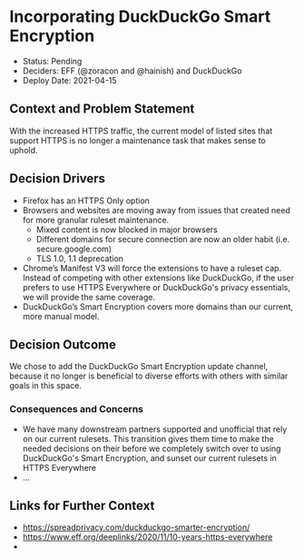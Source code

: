 # Incorporating DuckDuckGo Smart Encryption

* Status: Pending
* Deciders: EFF (@zoracon and @hainish) and DuckDuckGo
* Deploy Date: 2021-04-15

## Context and Problem Statement

With the increased HTTPS traffic, the current model of listed sites that support HTTPS is no longer a maintenance task that makes sense to uphold.

## Decision Drivers

* Firefox has an HTTPS Only option
* Browsers and websites are moving away from issues that created need for more granular ruleset maintenance.
    * Mixed content is now blocked in major browsers
    * Different domains for secure connection are now an older habit (i.e. secure.google.com)
    * TLS 1.0, 1.1 deprecation 
* Chrome’s Manifest V3 will force the extensions to have a ruleset cap. Instead of competing with other extensions like DuckDuckGo,  if the user prefers to use HTTPS Everywhere or DuckDuckGo's privacy essentials, we will provide the same coverage.
* DuckDuckGo’s Smart Encryption covers more domains than our current, more manual model.

## Decision Outcome

We chose to add the DuckDuckGo Smart Encryption update channel, because it no longer is beneficial to diverse efforts with others with similar goals in this space.

### Consequences and Concerns

* We have many downstream partners supported and unofficial that rely on our current rulesets. This transition gives them time to make the needed decisions on their before we completely switch over to using DuckDuckGo's Smart Encryption, and sunset our current rulesets in HTTPS Everywhere
* …

## Links for Further Context

* https://spreadprivacy.com/duckduckgo-smarter-encryption/
* https://www.eff.org/deeplinks/2020/11/10-years-https-everywhere
* 